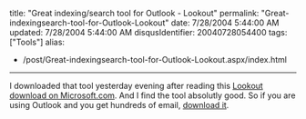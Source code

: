 title: "Great indexing/search tool for Outlook - Lookout"
permalink: "Great-indexingsearch-tool-for-Outlook-Lookout"
date: 7/28/2004 5:44:00 AM
updated: 7/28/2004 5:44:00 AM
disqusIdentifier: 20040728054400
tags: ["Tools"]
alias:
 - /post/Great-indexingsearch-tool-for-Outlook-Lookout.aspx/index.html
---
I downloaded that tool yesterday evening after reading this [Lookout download on Microsoft.com](http://weblogs.asp.net/KDente/archive/2004/07/22/191814.aspx). And I find the tool absolutly good. So if you are using Outlook and you get hundreds of email, [download it](http://www.lookoutsoft.com/Lookout/download/Lookout120.exe).
